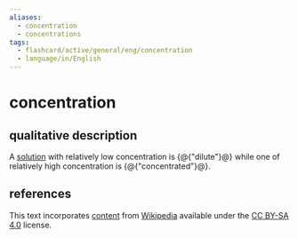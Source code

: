 ```yaml
---
aliases:
  - concentration
  - concentrations
tags:
  - flashcard/active/general/eng/concentration
  - language/in/English
---
```


# concentration

## qualitative description

A [solution](solution%20(chemistry).md) with relatively low concentration is {@{"dilute"}@} while one of relatively high concentration is {@{"concentrated"}@}. <!--SR:!2028-03-12,1410,350!2027-08-11,1241,350-->

## references

This text incorporates [content](https://en.wikipedia.org/wiki/concentration) from [Wikipedia](Wikipedia.md) available under the [CC BY-SA 4.0](https://creativecommons.org/licenses/by-sa/4.0/) license.

